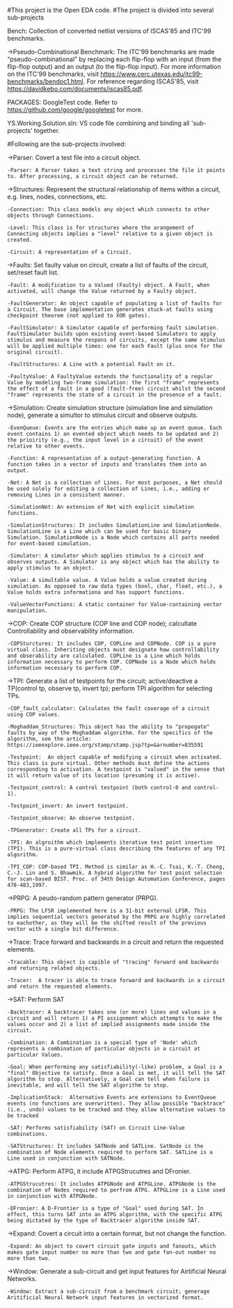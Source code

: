#This project is the Open EDA code.
#The project is divided into several sub-projects

Bench: Collection of converted netlist versions of ISCAS'85 and ITC'99 benchmarks. 

->Pseudo-Combinational Benchmark: The ITC'99 benchmarks are made “pseudo-combinational” by replacing each flip-flop with an input (from the flip-flop output) and an output (to the flip-flop input). For more information on the ITC'99 benchmarks, visit https://www.cerc.utexas.edu/itc99-benchmarks/bendoc1.html. For reference regarding ISCAS'85, visit https://davidkebo.com/documents/iscas85.pdf.

PACKAGES: GoogleTest code. Refer to https://github.com/google/googletest for more.

YS.Working.Solution.sln: VS code file combining and binding all 'sub-projects' together.

#Following are the sub-projects involved:

->Parser: Covert a test file into a circuit object.
	
	-Parser: A Parser takes a text string and processes the file it points to. After processing, a circuit object can be returned.

->Structures: Represent the structural relationship of items within a circuit, e.g. lines, nodes, connections, etc.
	
	-Connection: This class models any object which connects to other objects through Connections.
	
	-Level: This class is for structures where the arangement of Connecting objects implies a "level" relative to a given object is created.
	
	-Circuit: A representation of a Circuit.

->Faults: Set faulty value on circuit, create a list of faults of the circuit, set/reset fault list.
	
	-Fault: A modification to a Valued (Faulty) object. A Fault, when activated, will change the Value returned by a Faulty object.
	
	-FaultGenerator: An object capable of populating a list of faults for a Circuit. The base implementation generates stuck-at faults using checkpoint theorem (not applied to XOR gates).
	
	-FaultSimulator: A Simulator capable of performing fault simulation. FaultSimulator builds upon existing event-based Simulators to apply stimulus and measure the respons of circuits, except the same stimulus will be applied multiple times: one for each Fault (plus once for the original circuit).
	
	-FaultStructures: A Line with a potential Fault on it.
	
	-FaultyValue: A FaultyValue extends the functionality of a regular Value by modeling two-frame simulation: the first "frame" represents the effect of a fault in a good (fault-free) circuit whilst the second "frame" represents the state of a circuit in the presence of a fault.

->Simulation: Create simulation structure (simulation line and simulation node), generate a simultor to stimulus circuit and observe outputs.
	
	-EvenQueue: Events are the entries which make up an event queue. Each event contains 1) an evented object which needs to be updated and 2) the prioirity (e.g., the input level in a circuit) of the event relative to other events.
	
	-Function: A representation of a output-generating function. A function takes in a vector of inputs and translates them into an output.
	
	-Net: A Net is a collection of Lines. For most purposes, a Net should be used solely for editing a collection of Lines, i.e., adding or removing Lines in a consistent manner.
	
	-SimulationNet: An extension of Net with explicit simulation functions.
	
	-SimulationStructures: It includes SimulationLine and SimulationNode. SimulationLine is a Line which can be used for basic binary Simulation. SimulationNode is a Node which contains all parts needed for event-based simulation.
	
	-Simulator: A simulator which applies stimulus to a circuit and observes outputs. A Simulator is any object which has the ability to apply stimulus to an object.
	
	-Value: A simultable value. A Value holds a value created during simulation. As opposed to raw data types (bool, char, float, etc.), a Value holds extra informationa and has support functions.
	
	-ValueVectorFunctions: A static container for Value-containing vector manipulation.
	
->COP: Create COP structure (COP line and COP node); calcultate Controllability and observability information.
	
	-COPSturctures: It includes COP, COPLine and COPNode. COP is a pure virtual class. Inheriting objects must designate how controllability and obserability are calculated. COPLine is a Line which holds information necessary to perform COP. COPNode is a Node which holds information necessary to perform COP.

->TPI: Generate a list of testpoints for the circuit; active/deactive a TP(control tp, observe tp, invert tp); perform TPI algorithm for selecting TPs.
	
	-COP_fault_calculator: Calculates the fault coverage of a circuit using COP values.
	
	-Moghaddam_Structures: This object has the ability to "propogate" faults by way of the Moghaddam algorithm. For the specifics of the algorithm, see the article: https://ieeexplore.ieee.org/stamp/stamp.jsp?tp=&arnumber=835591
	
	-Testpoint:  An object capable of modifying a circuit when activated. This class is pure virtual. Other methods must define the actions corresponding to activation. A testpoint is "valued" in the sense that it will return value of its location (presuming it is active).
	
	-Testpoint_control: A control testpoint (both control-0 and control-1).
	
	-Testpoint_invert: An invert testpoint.
	
	-Testpoint_observe: An observe testpoint.
	
	-TPGenerator: Create all TPs for a circuit.
	
	-TPI: An algroithm which implements iterative test point insertion (TPI). This is a pure-virtual class describing the features of any TPI algorithm.
	
	-TPI_COP: COP-based TPI. Method is similar as H.-C. Tsai, K.-T. Cheng, C.-J. Lin and S. Bhawmik. A hybrid algorithm for test point selection for scan-based BIST. Proc. of 34th Design Automation Conference, pages 478-483,1997.

->PRPG: A peudo-random pattern generator (PRPG). 
	
	-PRPG: The LFSR implemented here is a 31-bit external LFSR. This implies sequential vectors generated by the PRPG are highly correlated to eachother, as they will be the shifted result of the previous vector with a single bit difference.

->Trace: Trace forward and backwards in a circuit and return the requested elements.
	
	-Tracable: This object is capible of "tracing" forward and backwards and returning related objects.
	
	-Tracer:  A tracer is able to trace forward and backwards in a circuit and return the requested elements.
	
->SAT: Perform SAT
	
	-Backtracer: A backtracer takes one (or more) lines and values in a circuit and will return 1) a PI assignment which attempts to make the values occur and 2) a list of implied assignments made inside the circuit.
	
	-Combination: A Combination is a special type of 'Node' which represents a combination of particular objects in a circuit at particular Values.
	
	-Goal: When performing any satisfiability(-like) problem, a Goal is a "final" Objective to satisfy. Once a Goal is met, it will tell the SAT algorithm to stop. Alternatively, a Goal can tell when failure is inevitable, and will tell the SAT algorithm to stop.
	
	-ImplicationStack:  Alternative Events are extensions to EventQueue events (no functions are overwritten). They allow possible "backtrace" (i.e., undo) values to be tracked and they allow alternative values to be tracked
	
	-SAT: Performs satisfiability (SAT) on Circuit Line-Value combinations.
	
	-SATStructures: It includes SATNode and SATLine. SatNode is the combination of Node elements required to perform SAT. SATLine is a Line used in conjunction with SATNode.

->ATPG: Perform ATPG, it include ATPGStrucutres and DFronier.
	
	-ATPGStrucutres: It includes ATPGNode and ATPGLine. ATPGNode is the combination of Nodes required to perfrom ATPG. ATPGLine is a Line used in conjunction with ATPGNode.
	
	-DFronier: A D-Frontier is a type of "Goal" used during SAT. In effect, this turns SAT into an ATPG algorithm, with the specific ATPG being dictated by the type of Backtracer algorithm inside SAT.

->Expand: Covert a circuit into a certain format, but not change the function. 
	
	-Expand: An object to covert circuit gate inputs and fanouts, which makes gate input number no more than two and gate fan-out number no more than two.
	
->Window: Generate a sub-circuit and get input features for Airtificial Neural Networks.
	
	-Window: Extract a sub-circuit from a benchmark circuit; generage Aritificial Neural Network input features in vectorized format.
